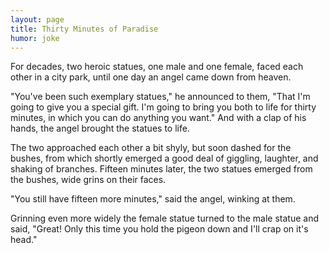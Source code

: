 ```yaml
---
layout: page
title: Thirty Minutes of Paradise
humor: joke
---
```

 
For decades, two heroic statues, one male and one female, faced each other 
in a city park, until one day an angel came down from heaven. </p>

"You've been such exemplary statues," he announced to them, "That 
I'm going to give you a special gift. I'm going to bring you both to life for 
thirty minutes, in which you can do anything you want." And with a clap 
of his hands, the angel brought the statues to life. </p>

The two approached each other a bit shyly, but soon dashed for the bushes, 
from which shortly emerged a good deal of giggling, laughter, and shaking of 
branches. Fifteen minutes later, the two statues emerged from the bushes, wide 
grins on their faces. </p>

"You still have fifteen more minutes," said the angel, winking at 
them. </p>

Grinning even more widely the female statue turned to the male statue and said, 
"Great! Only this time you hold the pigeon down and I'll crap on it's head."</p>
